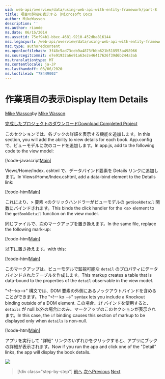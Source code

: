```yaml
---
uid: web-api/overview/data/using-web-api-with-entity-framework/part-8
title: 項目の詳細を表示する |Microsoft Docs
author: MikeWasson
description: ''
ms.author: riande
ms.date: 06/16/2014
ms.assetid: 75ef94b1-bbec-4681-9210-452dba816144
msc.legacyurl: /web-api/overview/data/using-web-api-with-entity-framework/part-8
msc.type: authoredcontent
ms.openlocfilehash: 3f48c5ad73ceb9a4873fbbb621b518553a498966
ms.sourcegitcommit: e7e91932a6e91a63e2e46417626f39d6b244a3ab
ms.translationtype: MT
ms.contentlocale: ja-JP
ms.lasthandoff: 03/06/2020
ms.locfileid: "78449002"
---
```

# <a name="display-item-details"></a><span data-ttu-id="e6a9a-102">作業項目の表示</span><span class="sxs-lookup"><span data-stu-id="e6a9a-102">Display Item Details</span></span>

<span data-ttu-id="e6a9a-103">[Mike Wasson](https://github.com/MikeWasson)</span><span class="sxs-lookup"><span data-stu-id="e6a9a-103">by [Mike Wasson](https://github.com/MikeWasson)</span></span>

[<span data-ttu-id="e6a9a-104">完成したプロジェクトのダウンロード</span><span class="sxs-lookup"><span data-stu-id="e6a9a-104">Download Completed Project</span></span>](https://github.com/MikeWasson/BookService)

<span data-ttu-id="e6a9a-105">このセクションでは、各ブックの詳細を表示する機能を追加します。</span><span class="sxs-lookup"><span data-stu-id="e6a9a-105">In this section, you will add the ability to view details for each book.</span></span> <span data-ttu-id="e6a9a-106">App.config で、ビューモデルに次のコードを追加します。</span><span class="sxs-lookup"><span data-stu-id="e6a9a-106">In app.js, add to the following code to the view model:</span></span>

[!code-javascript[Main](part-8/samples/sample1.js)]

<span data-ttu-id="e6a9a-107">Views/Home/Index. cshtml で、データバインド要素を Details リンクに追加します。</span><span class="sxs-lookup"><span data-stu-id="e6a9a-107">In Views/Home/Index.cshtml, add a data-bind element to the Details link:</span></span>

[!code-html[Main](part-8/samples/sample2.html?highlight=5)]

<span data-ttu-id="e6a9a-108">これにより、&gt; 要素 &lt;のクリックハンドラーがビューモデルの `getBookDetail` 関数にバインドされます。</span><span class="sxs-lookup"><span data-stu-id="e6a9a-108">This binds the click handler for the &lt;a&gt; element to the `getBookDetail` function on the view model.</span></span>

<span data-ttu-id="e6a9a-109">同じファイルで、次のマークアップを置き換えます。</span><span class="sxs-lookup"><span data-stu-id="e6a9a-109">In the same file, replace the following mark-up:</span></span>

[!code-html[Main](part-8/samples/sample3.html)]

<span data-ttu-id="e6a9a-110">以下に置き換えます。</span><span class="sxs-lookup"><span data-stu-id="e6a9a-110">with this:</span></span>

[!code-html[Main](part-8/samples/sample4.html)]

<span data-ttu-id="e6a9a-111">このマークアップは、ビューモデルで監視可能な `detail` のプロパティにデータバインドされたテーブルを作成します。</span><span class="sxs-lookup"><span data-stu-id="e6a9a-111">This markup creates a table that is data-bound to the properties of the `detail` observable in the view model.</span></span>

<span data-ttu-id="e6a9a-112">"&lt;!--ko--&gt;&quot; 構文では、DOM 要素の外側にあるノックアウトバインドを含めることができます。</span><span class="sxs-lookup"><span data-stu-id="e6a9a-112">The "&lt;!-- ko --&gt;&quot; syntax lets you include a Knockout binding outside of a DOM element.</span></span> <span data-ttu-id="e6a9a-113">この場合、`if` バインドを使用すると、`details` が null 以外の場合にのみ、マークアップのこのセクションが表示されます。</span><span class="sxs-lookup"><span data-stu-id="e6a9a-113">In this case, the `if` binding causes this section of markup to be displayed only when `details` is non-null.</span></span>

[!code-html[Main](part-8/samples/sample5.html)]

<span data-ttu-id="e6a9a-114">アプリを実行して &quot;詳細&quot; リンクのいずれかをクリックすると、アプリにブックの詳細が表示されます。</span><span class="sxs-lookup"><span data-stu-id="e6a9a-114">Now if you run the app and click one of the &quot;Detail&quot; links, the app will display the book details.</span></span>

[![](part-8/_static/image2.png)](part-8/_static/image1.png)

> [!div class="step-by-step"]
> <span data-ttu-id="e6a9a-115">[前へ](part-7.md)
> [次へ](part-9.md)</span><span class="sxs-lookup"><span data-stu-id="e6a9a-115">[Previous](part-7.md)
[Next](part-9.md)</span></span>
